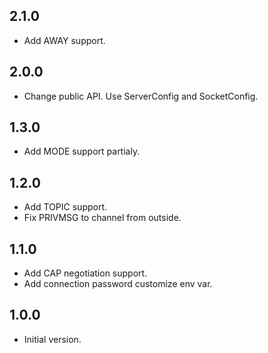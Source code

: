 ## 2.1.0

- Add AWAY support.

## 2.0.0

- Change public API. Use ServerConfig and SocketConfig.

## 1.3.0

- Add MODE support partialy.

## 1.2.0

- Add TOPIC support.
- Fix PRIVMSG to channel from outside.

## 1.1.0

- Add CAP negotiation support.
- Add connection password customize env var.

## 1.0.0

- Initial version.
